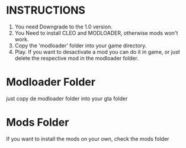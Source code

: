 # INSTRUCTIONS
1. You need Downgrade to the 1.0 version.
2. You Need to install CLEO and MODLOADER, otherwise mods won't work.
3. Copy the 'modloader' folder into your game directory.
4. Play.
If you want to desactivate a mod you can do it in game, or just delete the respective mod in the modloader folder.

# Modloader Folder
just copy de modloader folder into your gta folder
# Mods Folder
If you want to install the mods on your own, check the mods folder
